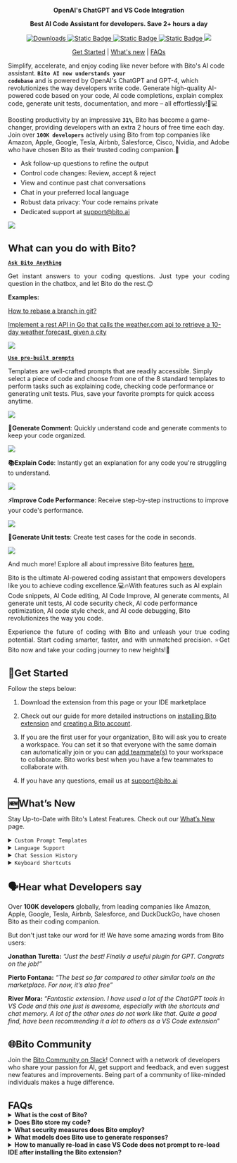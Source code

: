 <!DOCTYPE html>

<html>

<head>

<style>

h1   {text-align: left; font-size: 28px; margin-bottom: 0px}
h2   {text-align: left; font-size: 22px; margin-bottom: 0px}
h3   {text-align: left; font-size: 18px; margin-bottom: 0px}
li   {margin: 5px;}

.paragraph {
  text-align: left; 
  font-size: 14px;
}

.paragraphNormal {
  text-align: justify;
}

</style>
</head>

<body>






<p align="center">
    <b>OpenAI's ChatGPT and VS Code Integration</b> 
</p>

<p align="center">
    <b>Best AI Code Assistant for developers. Save 2+ hours a day </b>
</p>

<p align="center">
    <a href="https://marketplace.visualstudio.com/items?itemName=Bito.Bito" target="_blank" rel="noreferrer noopener nofollow">
    <img src="https://img.shields.io/badge/Downloads-400k-green?style=plastic", alt="Downloads">
</a>
    <a href="https://github.com/gitbito" target="_blank" rel="noreferrer noopener nofollow"><img alt="Static Badge" src="https://img.shields.io/badge/Github-430_Stars-white?style=plastic&logo=Github">
</a>
    <a href="https://bito.ai/" target="_blank" rel="noreferrer noopener nofollow"><img alt="Static Badge" src="https://img.shields.io/badge/Website-bito.ai-blue?style=plastic">
</a>
    <a href="https://www.youtube.com/@bitoai" target="_blank" rel="noreferrer noopener nofollow"><img alt="Static Badge" src="https://img.shields.io/badge/Youtube-Bito-red?style=plastic&logo=Youtube">
</a>
    <a href="https://twitter.com/bitohq">
   <img src="https://img.shields.io/badge/Follow-%40BitoHQ-lightblue?style=plastic&logo=Twitter" />
</a>
</p>

<p align="center">
    <a href="#get-started">Get Started</a> 
    |
    <a href="#whats-new">What's new</a> 
    |
    <a href="#faqs-section">FAQs</a>
</p>

<p class="paragraphNormal">

Simplify, accelerate, and enjoy coding like never before with Bito's AI code assistant. <code><b>Bito AI now understands your codebase</b></code> and is powered by OpenAI's ChatGPT and GPT-4, which revolutionizes the way developers write code. Generate high-quality AI-powered code based on your code, AI code completions, explain complex code, generate unit tests, documentation, and more – all effortlessly!🤖💻
</p>


<p class="paragraphNormal">

Boosting productivity by an impressive <code>**31%**</code>, Bito has become a game-changer, providing developers with an extra 2 hours of free time each day. Join over <code>**100K developers**</code> actively using Bito from top companies like Amazon, Apple, Google, Tesla, Airbnb, Salesforce, Cisco, Nvidia, and Adobe who have chosen Bito as their trusted coding companion.👥
</p>
<ul>

<li>
Ask follow-up questions to refine the output
</li>

<li>
Control code changes: Review, accept & reject
</li>

<li>
View and continue past chat conversations
</li>

<li>
Chat in your preferred local language
</li>

<li>
Robust data privacy: Your code remains private
</li>

<li>
Dedicated support at <u>support@bito.ai</u>
</li>
</ul>
<a href="https://youtu.be/o2D_Exi9wzY">
   <img src="https://uiast.bito.ai/website/Bito+demo+Gif.gif" />
</a>

<h2><b> What can you do with Bito?</b></h2>

<p>

<code><u>**Ask Bito Anything**</u></code>

</p>

<p class="paragraphNormal">
Get instant answers to your coding questions. Just type your coding question in the chatbox, and let Bito do the rest.😊
</p>
<p>

**Examples:**

</p>
<p>

[How to rebase a branch in git?](https://share.bito.co/static/share?aid=8c144098-91d9-439a-85ad-7f9c58fb6194)  

</p>
<p>

[Implement a rest API in Go that calls the weather.com api to retrieve a 10-day weather forecast, given a city](https://share.bito.co/static/share?aid=b18c796b-637a-4c56-bc3b-91e32efcfcea)  

</p>
<a href="https://youtu.be/VXaEHoyHkwk">
   <img src="https://uiast.bito.ai/website/Bito+Chat.gif" />
</a>

<p>

<code><u>**Use pre-built prompts**</u></code>

</p>

<p class="paragraphNormal">

Templates are well-crafted prompts that are readily accessible. Simply select a piece of code and choose from one of the 8 standard templates to perform tasks such as explaining code, checking code performance or generating unit tests. Plus, save your favorite prompts for quick access anytime. 
</p>
<a href="https://youtu.be/Pu_XLwy5V5g">
   <img src="https://uiast.bito.ai/website/Bito+templates.gif" />
</a>
<p>

**💬Generate Comment**: Quickly understand code and generate comments to keep your code organized.

<a href="https://youtu.be/Pu_XLwy5V5g">
   <img src="https://uiast.bito.ai/website/Generate+Comment.gif" />
</a>
</p>
<p>

**📚Explain Code**: Instantly get an explanation for any code you're struggling to understand.

<a href="https://youtu.be/Pu_XLwy5V5g">
   <img src="https://uiast.bito.ai/website/Explain+Code.gif" />
</a>
</p>
<p>

**⚡Improve Code Performance**: Receive step-by-step instructions to improve your code's performance.

<a href="https://youtu.be/Pu_XLwy5V5g">
   <img src="https://uiast.bito.ai/website/Performance+Check.gif" />
</a>
</p>
<p>

**🧪Generate Unit tests**:  Create test cases for the code in seconds.

<a href="https://youtu.be/Pu_XLwy5V5g">
   <img src="https://uiast.bito.ai/website/Genereate+Unit+Tests.gif" />
</a>
</p>
<p class="paragraphNormal">

And much more! Explore all about impressive Bito features [here.](https://docs.bito.ai/feature-guides)
</p>
<p class="paragraphNormal">

Bito is the ultimate AI-powered coding assistant that empowers developers like you to achieve coding excellence.💻🔥With features such as AI explain Code snippets, AI Code editing, AI Code Improve, AI generate comments, AI generate unit tests, AI code security check, AI code performance optimization, AI code style check, and AI code debugging, Bito revolutionizes the way you code.
</p>
<p class="paragraphNormal">
Experience the future of coding with Bito and unleash your true coding potential. Start coding smarter, faster, and with unmatched precision. ⭐Get Bito now and take your coding journey to new heights!🌟
</p>

<div id="get-started">

<h2><b>🚀Get Started</b></h2>
<p class="paragraphNormal">
Follow the steps below:
</p>
<ol>
<li>

Download the extension from this page or your IDE marketplace
</li>

<li>

Check out our guide for more detailed instructions on [installing Bito extension](https://docs.bito.ai/getting-started/installing-on-visual-studio-code) and [creating a Bito account](https://docs.bito.ai/getting-started/creating-a-bito-account). 
</li>
<li>

If you are the first user for your organization, Bito will ask you to create a workspace. You can set it so that everyone with the same domain can automatically join or you can [add teammate(s)](https://alpha.bito.ai/home/settings/advance-settings) to your workspace to collaborate. Bito works best when you have a few teammates to collaborate with. 
</li>

<li>

If you have any questions, email us at [support@bito.ai](mailto:support@bito.ai)
</li>

</ol>

</div>

<div id="whats-new">

<h2><b>🆕What’s New </b></h2>
<p class="paragraphNormal">

Stay Up-to-Date with Bito's Latest Features. Check out our [What’s New](https://docs.bito.ai/whats-new) page.
</p>

<details><summary>
<code>Custom Prompt Templates</code>
</summary>
<p>

Save your frequently used prompts for instant access anytime with [Custom Prompt Templates](https://docs.bito.ai/feature-guides/custom-prompt-templates)
</details>

<details><summary>
<code>Language Support</code>
</summary>
<p>

Bito now supports 20+ languages in IDEs, allowing you to converse in your preferred language. Know more about it [here](https://docs.bito.ai/account-and-settings/setting-ai-output-language)
</details>

<details><summary>
<code>Chat Session History</code>
</summary>
<p>

Revisit your past chat conversations with Bito’s [history feature](https://docs.bito.ai/feature-guides/chat-session-history), making it easier to pick up where they left off.
</details>

<details><summary>
<code>Keyboard Shortcuts</code>
</summary>
<p>

Navigate Bito’s UI even faster with standard keyboard actions such as TAB, SHIFT+TAB, ENTER, and ESC keys. Additionally, you can use the [keyboard shortcuts](https://docs.bito.ai/feature-guides/keyboard-shortcuts) for quick operations
</details>

</div>


<h2><b>🗣️Hear what Developers say</b></h2>

<p>

Over **100K developers** globally, from leading companies like Amazon, Apple, Google, Tesla, Airbnb, Salesforce, and DuckDuckGo, have chosen Bito as their coding companion. 
</p>
<p>

But don't just take our word for it! We have some amazing words from Bito users:
</p>
</details>

<p>

**Jonathan Turetta:** _“Just the best! Finally a useful plugin for GPT. Congrats on the job!”_

</p>
<p>

**Pierto Fontana:** _“The best so far compared to other similar tools on the marketplace. For now, it’s also free”_

</p>
<p>

**River Mora:** “_Fantastic extension. I have used a lot of the ChatGPT tools in VS Code and this one just is awesome, especially with the shortcuts and chat memory. A lot of the other ones do not work like that. Quite a good find, have been recommending it a lot to others as a VS Code extension_”

</p>

<h2><b>🌐Bito Community</b></h2>
<p>

Join the [Bito Community on Slack](https://app.slack.com/client/T03RHBZ0W6Q/D054YN65XCK)! Connect with a network of developers who share your passion for AI, get support and feedback, and even suggest new features and improvements. Being part of a community of like-minded individuals makes a huge difference.

</p>

<div id="faqs-section">

<h2><b>FAQs</b></h2>

<details>

<summary> 
<b>What is the cost of Bito?</b>

</summary>
<p>Bito is currently in alpha and is free to use.</p>

</details>
<details><summary> 
<b>Does Bito store my code?</b>
</summary>
<p>Security and privacy were foremost on our minds when building Bito. Bito does not store any of your code, we only store metadata including file names and line numbers. All messages and metadata are encrypted in transit and encrypted at rest. Contact us at <a href="mailto:support@bito.ai">support@bito.ai</a> if you would like to provide your own keys for encryption or discuss other options.

</details>
<details><summary> 
<b>What security measures does Bito employ?</b>
</summary>
<p>Security and privacy were foremost on our minds when building Bito. We do not store or view any of your code ever. All messages and metadata are encrypted in transit and encrypted at rest. Contact us at <a href="mailto:support@bito.ai">support@bito.ai</a> if you would like to provide your own keys for encryption or discuss other options.

</details>
<details><summary> 
<b>What models does Bito use to generate responses?</b>
</summary>
<p>Bito uses a combination of GPT-4 and GPT Turbo 3.5 models. Long, complex prompts are routed to GPT-4 and short prompts to Turbo 3.5 models. This helps Bito balance the quality of output it generates and the cost of servicing users. If you ask Bito about the model in use, most likely, it will say GPT-3, as this simple prompt is routed to Turbo 3.5.
</p>
<p>
Bito may offer a paid version in the future that always uses GPT-4 or other advanced models. However, our internal testing has shown that the output quality for simple and short prompts is not very different between 3.5 and 4. The full benefit of GPT-4 is realized in complex, long prompts or when prompts are related to niche facts that models are likely to hallucinate. Bito has not seen "hallucination" as a major issue for the development-related use cases that it is targeting.

</details>
<details>
<summary> 
<b>How to manually re-load in case VS Code does not prompt to re-load IDE after installing the Bito extension?</b>
</summary>

<p>Sometimes while installing/re-installing the same version of the Bito extension (*.vsix-1.x.x) which was already in use, VS Code may not prompt to re-load the VS Code editor. To manually solve for this do the following:
</p>
<p>
- Open the command palette ( Ctrl + Shift + P ) and execute the command: >Reload Window.
</p>
<p>
- OR Use command key Alt+F4 to close the window Or, Select Close Window from the File menu and re-open VS Code editor
</p>

</details>

</details>







</div>

</body>

</html>
